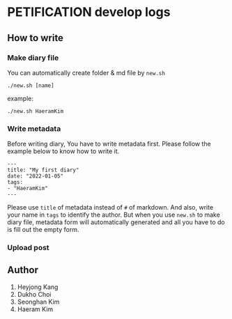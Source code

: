 # PETIFICATION develop logs

## How to write
### Make diary file
You can automatically create folder & md file by `new.sh`
```
./new.sh [name]
```
example:
```
./new.sh HaeramKim
```
### Write metadata
Before writing diary, You have to write metadata first. Please follow the example below to know how to write it.
```
---
title: "My first diary"
date: "2022-01-05"
tags:
- "HaeramKim"
---
```
Please use `title` of metadata instead of `#` of markdown. And also, write your name in `tags` to identify the author.
But when you use `new.sh` to make diary file, metadata form will automatically generated and all you have to do is fill out the empty form.
### Upload post

## Author
1. Heyjong Kang
2. Dukho Choi
3. Seonghan Kim
4. Haeram Kim
